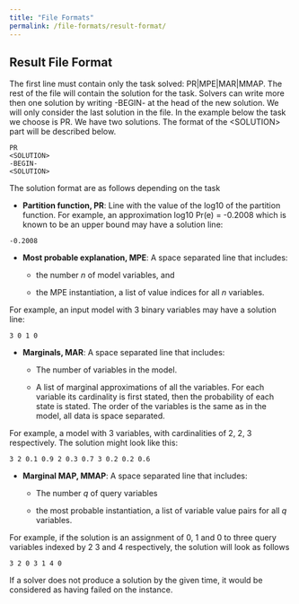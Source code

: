```yaml
---
title: "File Formats"
permalink: /file-formats/result-format/
---
```


## Result File Format
The first line must contain only the task solved: PR|MPE|MAR|MMAP. The rest of the file will contain the solution for the task. Solvers can write more then one solution by writing -BEGIN- at the head of the new solution. We will only consider the last solution in the file. In the example below the task we choose is PR. We have two solutions. The format of the &lt;SOLUTION&gt; part will be described below.

```
PR
<SOLUTION>
-BEGIN-
<SOLUTION>
```

The solution format are as follows depending on the task

* **Partition function, PR**: Line with the value of the log10 of the partition function. For example, an approximation log10 Pr(e) = -0.2008 which is known to be an upper bound may have a solution line:
    
```
-0.2008
```

* **Most probable explanation, MPE**: A space separated line that includes:
    
    * the number _n_ of model variables, and
        
    * the MPE instantiation, a list of value indices for all _n_ variables.
        

For example, an input model with 3 binary variables may have a solution line:

```
3 0 1 0
```

* **Marginals, MAR**: A space separated line that includes:
    
    * The number of variables in the model.
        
    * A list of marginal approximations of all the variables. For each variable its cardinality is first stated, then the probability of each state is stated. The order of the variables is the same as in the model, all data is space separated.
        

For example, a model with 3 variables, with cardinalities of 2, 2, 3 respectively. The solution might look like this:

```
3 2 0.1 0.9 2 0.3 0.7 3 0.2 0.2 0.6
```

* **Marginal MAP, MMAP**: A space separated line that includes:
    
    * The number _q_ of query variables
        
    * the most probable instantiation, a list of variable value pairs for all _q_ variables.
        

For example, if the solution is an assignment of 0, 1 and 0 to three query variables indexed by 2 3 and 4 respectively, the solution will look as follows

```
3 2 0 3 1 4 0
```

If a solver does not produce a solution by the given time, it would be considered as having failed on the instance.
